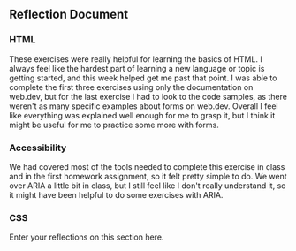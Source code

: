 ## Reflection Document

### HTML

These exercises were really helpful for learning the basics of HTML. I always feel like the hardest part of learning a new language or topic is getting started, and this week helped get me past that point. I was able to complete the first three exercises using only the documentation on web.dev, but for the last exercise I had to look to the code samples, as there weren't as many specific examples about forms on web.dev. Overall I feel like everything was explained well enough for me to grasp it, but I think it might be useful for me to practice some more with forms.

### Accessibility

We had covered most of the tools needed to complete this exercise in class and in the first homework assignment, so it felt pretty simple to do. We went over ARIA a little bit in class, but I still feel like I don't really understand it, so it might have been helpful to do some exercises with ARIA.

### CSS

Enter your reflections on this section here.
